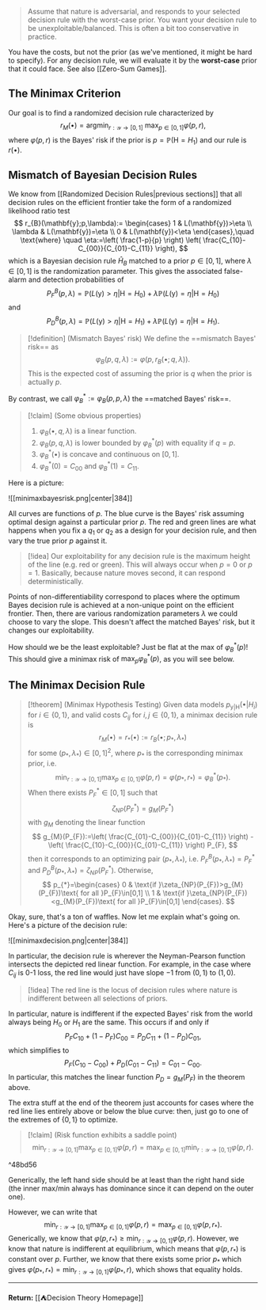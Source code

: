 > Assume that nature is adversarial, and responds to your selected decision rule with the worst-case prior. You want your decision rule to be unexploitable/balanced. This is often a bit too conservative in practice.

You have the costs, but not the prior (as we've mentioned, it might be hard to specify). For any decision rule, we will evaluate it by the **worst-case** prior that it could face. See also [[Zero-Sum Games]].

## The Minimax Criterion

Our goal is to find a randomized decision rule characterized by
$$
r_{M}(\bullet)=\mathop{\text{argmin}}_{r:\mathcal{Y}\to[0,1]}\ \max_{p \in[0,1]}\varphi(p,r),
$$
where $\varphi(p,r)$ is the Bayes' risk if the prior is $p=\mathbb{P}(\mathsf{H}=H_{1})$ and our rule is $r(\bullet)$.

## Mismatch of Bayesian Decision Rules

We know from [[Randomized Decision Rules|previous sections]] that all decision rules on the efficient frontier take the form of a randomized likelihood ratio test
$$
r_{B}(\mathbf{y};p,\lambda):=
\begin{cases}
1 & L(\mathbf{y})>\eta \\
\lambda & L(\mathbf{y})=\eta \\
0 & L(\mathbf{y})<\eta
\end{cases},\quad \text{where} \quad
\eta:=\left( \frac{1-p}{p} \right) \left( \frac{C_{10}-C_{00}}{C_{01}-C_{11}} \right),
$$
which is a Bayesian decision rule $\hat{H}_{B}$ matched to a prior $p \in [0,1]$, where $\lambda \in[0,1]$ is the randomization parameter. This gives the associated false-alarm and detection probabilities of
$$
P_{F}^{B}(p,\lambda)=\mathbb{P}(L(\boldsymbol{\mathsf{y}})>\eta|\mathsf{H}=H_{0})+\lambda \mathbb{P}(L(\boldsymbol{\mathsf{y}})=\eta|\mathsf{H}=H_{0})
$$
and
$$
P_{D}^{B}(p,\lambda)=\mathbb{P}(L(\boldsymbol{\mathsf{y}})>\eta|\mathsf{H}=H_{1})+\lambda \mathbb{P}(L(\boldsymbol{\mathsf{y}})=\eta|\mathsf{H}=H_{1}).
$$

> [!definition] (Mismatch Bayes' risk)
> We define the ==mismatch Bayes' risk== as 
> $$
> \varphi_{B}(p,q,\lambda):=\varphi(p,r_{B}(\bullet;q,\lambda)).
> $$
> This is the expected cost of assuming the prior is $q$ when the prior is actually $p$.

By contrast, we call $\varphi_{B}^{*}:=\varphi_{B}(p,p,\lambda)$ the ==matched Bayes' risk==.

> [!claim] (Some obvious properties)
> 1. $\varphi_{B}(\bullet,q,\lambda)$ is a linear function.
> 2. $\varphi_{B}(p,q,\lambda)$ is lower bounded by $\varphi_{B}^{*}(p)$ with equality if $q=p$.
> 3. $\varphi_{B}^{*}(\bullet)$ is concave and continuous on $[0,1]$.
> 4. $\varphi_{B}^{*}(0)=C_{00}$ and $\varphi_{B}^{*}(1)=C_{11}$.

Here is a picture:

![[minimaxbayesrisk.png|center|384]]

All curves are functions of $p$. The blue curve is the Bayes' risk assuming optimal design against a particular prior $p$. The red and green lines are what happens when you fix a $q_{1}$ or $q_{2}$ as a design for your decision rule, and then vary the true prior $p$ against it.

> [!idea]
> Our exploitability for any decision rule is the maximum height of the line (e.g. red or green). This will always occur when $p=0$ or $p=1$. Basically, because nature moves second, it can respond deterministically.

Points of non-differentiability correspond to places where the optimum Bayes decision rule is achieved at a non-unique point on the efficient frontier. Then, there are various randomization parameters $\lambda$ we could choose to vary the slope. This doesn't affect the matched Bayes' risk, but it changes our exploitability.

How should we be the least exploitable? Just be flat at the max of $\varphi_{B}^{*}(p)$! This should give a minimax risk of $\max_{p}\varphi_{B}^{*}(p)$, as you will see below. 

## The Minimax Decision Rule

> [!theorem] (Minimax Hypothesis Testing)
> Given data models $p_{\boldsymbol{\mathsf{y}}|\mathsf{H}}(\bullet|H_{i})$ for $i\in \{ 0,1 \}$, and valid costs $C_{ij}$ for $i,j\in \{ 0,1 \}$, a minimax decision rule is
> $$
> r_{M}(\bullet)=r_{*}(\bullet):=r_{B}(\bullet;p_{*},\lambda_{*})
> $$
> for some $(p_{*},\lambda_{*})\in[0,1]^{2}$, where $p_{*}$ is the corresponding minimax prior, i.e.
> $$
> \min_{r:\mathcal{Y}\to[0,1]}\max_{p \in[0,1]}\varphi(p,r)=\varphi(p_{*},r_{*})=\varphi_{B}^{*}(p_{*}).
> $$
> When there exists $P_{F}^{*}\in[0,1]$ such that
> $$
> \zeta_{NP}(P_{F}^{*})=g_{M}(P_{F}^{*})
> $$
> with $g_{M}$ denoting the linear function
> $$
> g_{M}(P_{F}):=\left( \frac{C_{01}-C_{00}}{C_{01}-C_{11}} \right) - \left( \frac{C_{10}-C_{00}}{C_{01}-C_{11}} \right) P_{F},
> $$
> then it corresponds to an optimizing pair $(p_{*},\lambda_{*})$, i.e. $P_{F}^{B}(p_{*},\lambda_{*})=P_{F}^{*}$ and $P_{D}^{B}(p_{*},\lambda_{*})=\zeta_{NP}(P_{F}^{*})$. Otherwise,
> $$
> p_{*}=\begin{cases}
> 0 & \text{if }\zeta_{NP}(P_{F})>g_{M}(P_{F})\text{ for all }P_{F}\in[0,1] \\
> 1 & \text{if }\zeta_{NP}(P_{F})<g_{M}(P_{F})\text{ for all }P_{F}\in[0,1]
> \end{cases}.
> $$
> 

Okay, sure, that's a ton of waffles. Now let me explain what's going on. Here's a picture of the decision rule:

![[minimaxdecision.png|center|384]]

In particular, the decision rule is wherever the Neyman-Pearson function intersects the depicted red linear function. For example, in the case where $C_{ij}$ is $0$-$1$ loss, the red line would just have slope $-1$ from $(0,1)$ to $(1,0)$. 

> [!idea]
> The red line is the locus of decision rules where nature is indifferent between all selections of priors.

In particular, nature is indifferent if the expected Bayes' risk from the world always being $H_{0}$ or $H_{1}$ are the same. This occurs if and only if
$$
P_{F}C_{10}+(1-P_{F})C_{00} = P_{D}C_{11}+(1-P_{D})C_{01},
$$
which simplifies to
$$
P_{F}(C_{10}-C_{00})+P_{D}(C_{01}-C_{11})=C_{01}-C_{00}.
$$
In particular, this matches the linear function $P_{D}=g_{M}(P_{F})$ in the theorem above.

The extra stuff at the end of the theorem just accounts for cases where the red line lies entirely above or below the blue curve: then, just go to one of the extremes of $\{ 0,1 \}$ to optimize.

> [!claim] (Risk function exhibits a saddle point)
> $$
> \min_{r:\mathcal{Y}\to[0,1]}\max_{p \in[0,1]}\varphi(p,r)=\max_{p \in[0,1]}\min_{r:\mathcal{Y}\to[0,1]}\varphi(p,r).
> $$

^48bd56

Generically, the left hand side should be at least than the right hand side (the inner max/min always has dominance since it can depend on the outer one). 

However, we can write that
$$
\min_{r:\mathcal{Y}\to[0,1]}\max_{p \in[0,1]}\varphi(p,r)=\max_{p \in[0,1]}\varphi(p,r_{*}).
$$
Generically, we know that $\varphi(p,r_{*})\geq \min_{r:\mathcal{Y}\to[0,1]}\varphi(p,r)$. However, we know that nature is indifferent at equilibrium, which means that $\varphi(p,r_{*})$ is constant over $p$. Further, we know that there exists some prior $p_{*}$ which gives $\varphi(p_{*},r_{*})=\min_{r:\mathcal{Y}\to[0,1]}\varphi(p_{*},r)$, which shows that equality holds.

---

**Return:** [[⛺Decision Theory Homepage]]